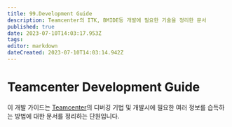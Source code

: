 ```yaml
---
title: 99.Development Guide
description: Teamcenter의 ITK, BMIDE등 개발에 필요한 기술을 정리한 문서
published: true
date: 2023-07-10T14:03:17.953Z
tags: 
editor: markdown
dateCreated: 2023-07-10T14:03:14.942Z
---
```


# Teamcenter Development Guide
이 개발 가이드는 [Teamcenter](/ko/Teamcenter)의 디버깅 기법 및 개발시에 필요한 여러 정보를 습득하는 방법에 대한 문서를 정리하는 단원입니다.